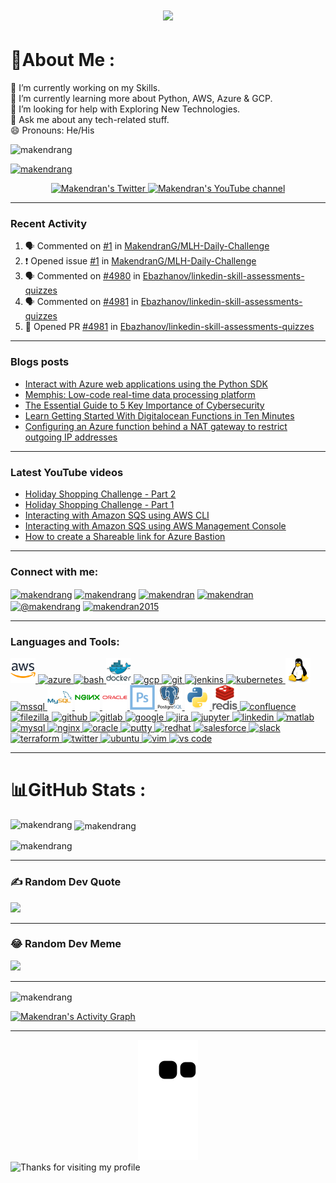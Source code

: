 <h1 align="center">
  <a href="#">
    <img src="https://readme-typing-svg.herokuapp.com/?lines=Hey,+There!+👋;MakendranG+here...;Glad+to+see+you!&center=true&size=30">
  </a>
</h1>


# 💫About Me :
🔭 I’m currently working on my Skills.\
🌱 I’m currently learning more about Python, AWS, Azure & GCP.\
🤔 I’m looking for help with Exploring New Technologies.\
💬 Ask me about any tech-related stuff.\
😄 Pronouns: He/His


<p align="left"> <img src="https://komarev.com/ghpvc/?username=makendrang&label=Profile%20views&color=0e75b6&style=flat" alt="makendrang" /> </p>

<p align="left"> <a href="https://github.com/ryo-ma/github-profile-trophy"><img src="https://github-profile-trophy.vercel.app/?username=makendrang" alt="makendrang" /></a> </p>



<p align="center">
  <a href="http://twitter.com/makendrang">
    <img src="https://img.shields.io/twitter/follow/makendrang?label=Twitter&logo=twitter&style=for-the-badge&color=blue" alt="Makendran's Twitter"/>
  </a>
  <a href="https://www.youtube.com/channel/UCevWQrMqmtd5feeSh-BWH_w?sub_confirmation=1">
    <img src="https://img.shields.io/youtube/channel/subscribers/UCevWQrMqmtd5feeSh-BWH_w?style=for-the-badge&logo=youtube&label=Youtube&color=blue" alt="Makendran's YouTube channel"/>
  </a>
</p>

---

### Recent Activity

<!--START_SECTION:activity-->
1. 🗣 Commented on [#1](https://github.com/MakendranG/MLH-Daily-Challenge/issues/1) in [MakendranG/MLH-Daily-Challenge](https://github.com/MakendranG/MLH-Daily-Challenge)
2. ❗️ Opened issue [#1](https://github.com/MakendranG/MLH-Daily-Challenge/issues/1) in [MakendranG/MLH-Daily-Challenge](https://github.com/MakendranG/MLH-Daily-Challenge)
3. 🗣 Commented on [#4980](https://github.com/Ebazhanov/linkedin-skill-assessments-quizzes/issues/4980) in [Ebazhanov/linkedin-skill-assessments-quizzes](https://github.com/Ebazhanov/linkedin-skill-assessments-quizzes)
4. 🗣 Commented on [#4981](https://github.com/Ebazhanov/linkedin-skill-assessments-quizzes/issues/4981) in [Ebazhanov/linkedin-skill-assessments-quizzes](https://github.com/Ebazhanov/linkedin-skill-assessments-quizzes)
5. 💪 Opened PR [#4981](https://github.com/Ebazhanov/linkedin-skill-assessments-quizzes/pull/4981) in [Ebazhanov/linkedin-skill-assessments-quizzes](https://github.com/Ebazhanov/linkedin-skill-assessments-quizzes)
<!--END_SECTION:activity-->

---

### Blogs posts
<!-- BLOG-POST-LIST:START -->
- [Interact with Azure web applications using the Python SDK](https://dev.to/makendrang/interact-with-azure-web-applications-using-the-python-sdk-5h5f)
- [Memphis: Low-code real-time data processing platform](https://dev.to/makendrang/memphis-low-code-real-time-data-processing-platform-4pm4)
- [The Essential Guide to 5 Key Importance of Cybersecurity](https://dev.to/makendrang/the-essential-guide-to-5-key-importance-of-cybersecurity-4cf)
- [Learn Getting Started With Digitalocean Functions in Ten Minutes](https://dev.to/makendrang/learn-getting-started-with-digitalocean-functions-in-ten-minutes-3629)
- [Configuring an Azure function behind a NAT gateway to restrict outgoing IP addresses](https://dev.to/makendrang/configuring-an-azure-function-behind-a-nat-gateway-to-restrict-outgoing-ip-addresses-421f)
<!-- BLOG-POST-LIST:END -->

---

### Latest YouTube videos

<!-- YOUTUBE-VIDEOS-LIST:START -->
- [Holiday Shopping Challenge - Part 2](https://www.youtube.com/watch?v=u-jB4PSFBxw)
- [Holiday Shopping Challenge - Part 1](https://www.youtube.com/watch?v=mSx8bnJe8CU)
- [Interacting with Amazon SQS using AWS CLI](https://www.youtube.com/watch?v=mZO7VLpGn5w)
- [Interacting with Amazon SQS using AWS Management Console](https://www.youtube.com/watch?v=xawKUJF7M8Y)
- [How to create a Shareable link for Azure Bastion](https://www.youtube.com/watch?v=5c2QBnfRxn0)
<!-- YOUTUBE-VIDEOS-LIST:END -->

---



<h3 align="left">Connect with me:</h3>
<p align="left">
<a href="https://dev.to/makendrang" target="blank"><img align="center" src="https://raw.githubusercontent.com/rahuldkjain/github-profile-readme-generator/master/src/images/icons/Social/devto.svg" alt="makendrang" height="30" width="40" /></a>
<a href="https://twitter.com/makendrang" target="blank"><img align="center" src="https://raw.githubusercontent.com/rahuldkjain/github-profile-readme-generator/master/src/images/icons/Social/twitter.svg" alt="makendrang" height="30" width="40" /></a>
<a href="https://linkedin.com/in/makendran" target="blank"><img align="center" src="https://raw.githubusercontent.com/rahuldkjain/github-profile-readme-generator/master/src/images/icons/Social/linked-in-alt.svg" alt="makendran" height="30" width="40" /></a>
<a href="https://hashnode.com/makendran" target="blank"><img align="center" src="https://raw.githubusercontent.com/rahuldkjain/github-profile-readme-generator/master/src/images/icons/Social/hashnode.svg" alt="makendran" height="30" width="40" /></a>
<a href="https://medium.com/@makendrang" target="blank"><img align="center" src="https://raw.githubusercontent.com/rahuldkjain/github-profile-readme-generator/master/src/images/icons/Social/medium.svg" alt="@makendrang" height="30" width="40" /></a>
<a href="https://www.hackerrank.com/makendran2015" target="blank"><img align="center" src="https://raw.githubusercontent.com/rahuldkjain/github-profile-readme-generator/master/src/images/icons/Social/hackerrank.svg" alt="makendran2015" height="30" width="40" /></a>
</p>

---

<h3 align="left">Languages and Tools:</h3>

<p align="left"> <a href="https://aws.amazon.com" target="_blank" rel="noreferrer"> <img src="https://raw.githubusercontent.com/devicons/devicon/master/icons/amazonwebservices/amazonwebservices-original-wordmark.svg" alt="aws" width="40" height="40"/> </a> <a href="https://azure.microsoft.com/en-in/" target="_blank" rel="noreferrer"> <img src="https://www.vectorlogo.zone/logos/microsoft_azure/microsoft_azure-icon.svg" alt="azure" width="40" height="40"/> </a> <a href="https://www.gnu.org/software/bash/" target="_blank" rel="noreferrer"> <img src="https://www.vectorlogo.zone/logos/gnu_bash/gnu_bash-icon.svg" alt="bash" width="40" height="40"/> </a> <a href="https://www.docker.com/" target="_blank" rel="noreferrer"> <img src="https://raw.githubusercontent.com/devicons/devicon/master/icons/docker/docker-original-wordmark.svg" alt="docker" width="40" height="40"/> </a> <a href="https://cloud.google.com" target="_blank" rel="noreferrer"> <img src="https://www.vectorlogo.zone/logos/google_cloud/google_cloud-icon.svg" alt="gcp" width="40" height="40"/> </a> <a href="https://git-scm.com/" target="_blank" rel="noreferrer"> <img src="https://www.vectorlogo.zone/logos/git-scm/git-scm-icon.svg" alt="git" width="40" height="40"/> </a> <a href="https://www.jenkins.io" target="_blank" rel="noreferrer"> <img src="https://www.vectorlogo.zone/logos/jenkins/jenkins-icon.svg" alt="jenkins" width="40" height="40"/> </a> <a href="https://kubernetes.io" target="_blank" rel="noreferrer"> <img src="https://www.vectorlogo.zone/logos/kubernetes/kubernetes-icon.svg" alt="kubernetes" width="40" height="40"/> </a> <a href="https://www.linux.org/" target="_blank" rel="noreferrer"> <img src="https://raw.githubusercontent.com/devicons/devicon/master/icons/linux/linux-original.svg" alt="linux" width="40" height="40"/> </a> <a href="https://www.microsoft.com/en-us/sql-server" target="_blank" rel="noreferrer"> <img src="https://www.svgrepo.com/show/303229/microsoft-sql-server-logo.svg" alt="mssql" width="40" height="40"/> </a> <a href="https://www.mysql.com/" target="_blank" rel="noreferrer"> <img src="https://raw.githubusercontent.com/devicons/devicon/master/icons/mysql/mysql-original-wordmark.svg" alt="mysql" width="40" height="40"/> </a> <a href="https://www.nginx.com" target="_blank" rel="noreferrer"> <img src="https://raw.githubusercontent.com/devicons/devicon/master/icons/nginx/nginx-original.svg" alt="nginx" width="40" height="40"/> </a> <a href="https://www.oracle.com/" target="_blank" rel="noreferrer"> <img src="https://raw.githubusercontent.com/devicons/devicon/master/icons/oracle/oracle-original.svg" alt="oracle" width="40" height="40"/> </a> <a href="https://www.photoshop.com/en" target="_blank" rel="noreferrer"> <img src="https://raw.githubusercontent.com/devicons/devicon/master/icons/photoshop/photoshop-line.svg" alt="photoshop" width="40" height="40"/> </a> <a href="https://www.postgresql.org" target="_blank" rel="noreferrer"> <img src="https://raw.githubusercontent.com/devicons/devicon/master/icons/postgresql/postgresql-original-wordmark.svg" alt="postgresql" width="40" height="40"/> </a> <a href="https://www.python.org" target="_blank" rel="noreferrer"> <img src="https://raw.githubusercontent.com/devicons/devicon/master/icons/python/python-original.svg" alt="python" width="40" height="40"/> </a> <a href="https://redis.io" target="_blank" rel="noreferrer"> <img src="https://raw.githubusercontent.com/devicons/devicon/master/icons/redis/redis-original-wordmark.svg" alt="redis" width="40" height="40"/>  </a> <a href="https://www.atlassian.com/software/confluence/" target="_blank" rel="noreferrer"> <img src="https://cdn.jsdelivr.net/gh/devicons/devicon/icons/confluence/confluence-original-wordmark.svg"  alt="confluence" width="40" height="40"/> </a> <a href="https://filezilla-project.org/" target="_blank" rel="noreferrer"> <img src="https://cdn.jsdelivr.net/gh/devicons/devicon/icons/filezilla/filezilla-plain.svg"  alt="filezilla" width="40" height="40"/> </a><a href="https://github.com/" target="_blank" rel="noreferrer">  <img src="https://cdn.jsdelivr.net/gh/devicons/devicon/icons/github/github-original.svg"  alt="github" width="40" height="40"/> </a><a href="https://about.gitlab.com/" target="_blank" rel="noreferrer">  <img src="https://cdn.jsdelivr.net/gh/devicons/devicon/icons/gitlab/gitlab-original.svg"  alt="gitlab" width="40" height="40"/> </a><a href="https://www.google.co.in/" target="_blank" rel="noreferrer">  <img src="https://cdn.jsdelivr.net/gh/devicons/devicon/icons/google/google-original.svg"  alt="google" width="40" height="40"/> </a><a href="https://www.atlassian.com/software/jira" target="_blank" rel="noreferrer">  <img src="https://cdn.jsdelivr.net/gh/devicons/devicon/icons/jira/jira-original.svg"  alt="jira" width="40" height="40"/> </a><a href="https://jupyter.org/" target="_blank" rel="noreferrer">  <img src="https://cdn.jsdelivr.net/gh/devicons/devicon/icons/jupyter/jupyter-original.svg"  alt="jupyter" width="40" height="40"/> </a><a href="https://www.linkedin.com/" target="_blank" rel="noreferrer">  <img src="https://cdn.jsdelivr.net/gh/devicons/devicon/icons/linkedin/linkedin-original.svg"  alt="linkedin" width="40" height="40"/> </a><a href="https://www.mathworks.com/products/matlab.html" target="_blank" rel="noreferrer">  <img src="https://cdn.jsdelivr.net/gh/devicons/devicon/icons/matlab/matlab-original.svg"  alt="matlab" width="40" height="40"/> </a><a href="https://www.mysql.com/" target="_blank" rel="noreferrer">  <img src="https://cdn.jsdelivr.net/gh/devicons/devicon/icons/mysql/mysql-original.svg"  alt="mysql" width="40" height="40"/> </a><a href="https://www.nginx.com/" target="_blank" rel="noreferrer">  <img src="https://cdn.jsdelivr.net/gh/devicons/devicon/icons/nginx/nginx-original.svg" alt="nginx" width="40" height="40"/> </a><a href="https://www.oracle.com/" target="_blank" rel="noreferrer">  <img src="https://cdn.jsdelivr.net/gh/devicons/devicon/icons/oracle/oracle-original.svg" alt="oracle" width="40" height="40"/> </a><a href="https://putty.org/" target="_blank" rel="noreferrer">  <img src="https://cdn.jsdelivr.net/gh/devicons/devicon/icons/putty/putty-original.svg" alt="putty" width="40" height="40"/> </a><a href="https://www.redhat.com/en" target="_blank" rel="noreferrer">  <img src="https://cdn.jsdelivr.net/gh/devicons/devicon/icons/redhat/redhat-original.svg" alt="redhat" width="40" height="40"/> </a><a href="https://www.salesforce.com/in/" target="_blank" rel="noreferrer">  <img src="https://cdn.jsdelivr.net/gh/devicons/devicon/icons/salesforce/salesforce-original.svg" alt="salesforce" width="40" height="40"/> </a><a href="https://slack.com/" target="_blank" rel="noreferrer">  <img src="https://cdn.jsdelivr.net/gh/devicons/devicon/icons/slack/slack-original.svg" alt="slack" width="40" height="40"/> </a><a href="https://www.terraform.io/" target="_blank" rel="noreferrer">  <img src="https://cdn.jsdelivr.net/gh/devicons/devicon/icons/terraform/terraform-original.svg" alt="terraform" width="40" height="40"/> </a><a href="https://twitter.com" target="_blank" rel="noreferrer">  <img src="https://cdn.jsdelivr.net/gh/devicons/devicon/icons/twitter/twitter-original.svg" alt="twitter" width="40" height="40"/> </a><a href="https://ubuntu.com" target="_blank" rel="noreferrer">  <img src="https://cdn.jsdelivr.net/gh/devicons/devicon/icons/ubuntu/ubuntu-plain.svg" alt="ubuntu" width="40" height="40"/> </a><a href="https://www.vim.org/" target="_blank" rel="noreferrer">  <img src="https://cdn.jsdelivr.net/gh/devicons/devicon/icons/vim/vim-plain.svg" alt="vim" width="40" height="40"/> </a><a href="https://code.visualstudio.com/" target="_blank" rel="noreferrer">  <img src="https://cdn.jsdelivr.net/gh/devicons/devicon/icons/vscode/vscode-original.svg" alt="vs code" width="40" height="40"/> </a></p>


---

# 📊GitHub Stats :

<p><img align="left" src="https://github-readme-stats.vercel.app/api/top-langs?username=makendrang&theme=flag-india&hide_border=false&include_all_commits=true&count_private=true&show_icons=true&locale=en&layout=compact&langs_count=10&hide=javascript,html" alt="makendrang" /></p>

<p>&nbsp;<img align="center" src="https://github-readme-stats.vercel.app/api?username=makendrang&show_icons=true&locale=en&theme=flag-india&hide_border=false&include_all_commits=true&count_private=true" alt="makendrang" /></p>




<p><img align="center" src="https://github-readme-streak-stats.herokuapp.com/?user=makendrang&theme=flag-india&hide_border=false" alt="makendrang" /></p>

---

### ✍️ Random Dev Quote
![](https://quotes-github-readme.vercel.app/api?type=horizontal&theme=radical)

---

### 😂 Random Dev Meme
<img src="https://random-memer.herokuapp.com/" width="512px"/>

---

<p><img align="center" src="https://github-profile-summary-cards.vercel.app/api/cards/profile-details?username=makendrang&theme=vue" alt="makendrang" /></p>


<a href="https://github.com/makendrang/github-readme-activity-graph"><img alt="Makendran's Activity Graph" src="https://activity-graph.herokuapp.com/graph?username=makendrang&bg_color=0D1117&color=5BCDEC&line=5BCDEC&point=FFFFFF&hide_border=true" /></a>

---


<div  align="center"> <img src="https://raw.githubusercontent.com/muhiqsimui/muhiqsimui/output/github-contribution-grid-snake.svg" /></div>
<img height="120" alt="Thanks for visiting my profile" width="100%" src="https://github.com/dibyendu415/dibyendu415/blob/master/marquee.svg" />



